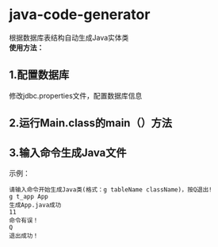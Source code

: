 # java-code-generator
根据数据库表结构自动生成Java实体类<br>
**使用方法：**
## 1.配置数据库
修改jdbc.properties文件，配置数据库信息
## 2.运行Main.class的main（）方法
## 3.输入命令生成Java文件
示例：
```
请输入命令开始生成Java类(格式：g tableName className)，按Q退出!
g t_app App
生成App.java成功
11
命令有误！
Q
退出成功！
```
